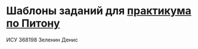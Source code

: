 # Шаблоны заданий для [практикума по Питону](https://github.com/Dementiy/Dementiy.github.io)
ИСУ 368198
Зеленин Денис
